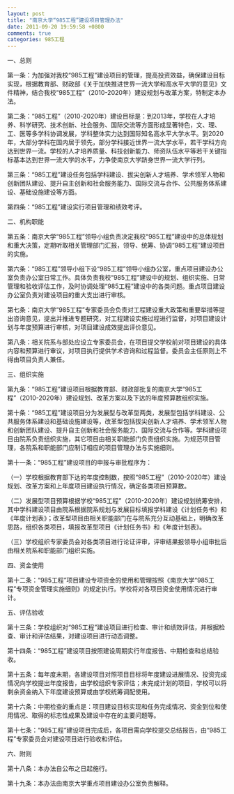 ```yaml
---
layout: post
title: "南京大学“985工程”建设项目管理办法"
date: 2011-09-20 19:59:58 +0800
comments: true
categories: 985工程
---
```


一、总则

第一条：为加强对我校“985工程”建设项目的管理，提高投资效益，确保建设目标实现，根据教育部、财政部《关于加快推进世界一流大学和高水平大学的意见》文件精神，结合我校“985工程”（2010-2020年）建设规划与改革方案，特制定本办法。

第二条：“985工程”（2010-2020年）建设目标是：到2013年，学校在人才培养、科学研究、技术创新、社会服务、国际交流等方面形成显著特色，文、理、工、医等多学科协调发展，学科整体实力达到国际知名高水平大学水平。到2020年，大部分学科在国内居于领先，部分学科接近世界一流大学水平，若干学科方向达到世界一流。学校的人才培养质量、科技创新能力、师资队伍水平等若干关键指标基本达到世界一流大学的水平，力争使南京大学跻身世界一流大学行列。

第三条：“985工程”建设任务包括学科建设、拔尖创新人才培养、学术领军人物和创新团队建设、提升自主创新和社会服务能力、国际交流与合作、公共服务体系建设、基础设施建设等方面。

第四条：“985工程”建设实行项目管理和绩效考评。

二、机构职能

第五条：南京大学“985工程”领导小组负责决定我校“985工程”建设中的总体规划和重大决策，定期听取相关管理部门汇报，领导、统筹、协调“985工程”建设项目的实施。

第六条：“985工程”领导小组下设“985工程”领导小组办公室，重点项目建设办公室负责办公室日常工作。具体负责我校“985工程”建设中的规划、组织实施、日常管理和验收评估工作，及时协调处理“985工程”建设中的各类问题。重点项目建设办公室负责对建设项目的重大支出进行审核。

第七条：南京大学“985工程”专家委员会负责对工程建设重大政策和重要举措等提出咨询意见，提出并推进专题研究，对工程建设实施过程进行监督，对项目建设计划与年度预算进行审核，对项目建设成效提出评价意见。

第八条：相关院系与部处应设立专家委员会，在项目提交学校前对项目建设的具体内容和预算进行审议，对项目执行提供学术咨询和过程监督。委员会主任原则上不得由项目负责人兼任。

三、组织实施

第九条：“985工程”建设项目根据教育部、财政部批复的南京大学“985工程”（2010-2020年）建设规划、改革方案以及下达的年度预算数组织实施。

第十条：“985工程”建设项目分为发展型与改革型两类，发展型包括学科建设、公共服务体系建设和基础设施建设等，改革型包括拔尖创新人才培养、学术领军人物和创新团队建设、提升自主创新和社会服务能力、国际交流与合作等。学科建设项目由院系负责组织实施，其它项目由相关职能部门负责组织实施。为规范项目管理，各院系和职能部门应制订相应的项目管理办法与实施细则。

第十一条：“985工程”建设项目的申报与审批程序为：

（一）学校根据教育部下达的年度控制数，按照“985工程”（2010-2020年）建设规划、改革方案和上年度项目建设执行情况，确定各类项目预算数。

（二）发展型项目预算根据学校“985工程”（2010-2020年）建设规划统筹安排，其中学科建设项目由院系根据院系规划与发展目标填报学科建设《计划任务书》和《年度计划表》；改革型项目由相关职能部门在与院系充分互动基础上，明确改革思路，组织各类项目，填报改革型项目《计划任务书》和《年度计划表》。

（三）学校组织专家委员会对各类项目进行论证评审，评审结果报领导小组审批后由相关院系和职能部门组织实施。

四、资金使用

第十二条：“985工程”项目建设专项资金的使用和管理按照《南京大学“985工程”专项资金管理实施细则》的规定执行。学校将对各项目资金使用情况进行审计。

五、评估验收

第十三条：学校组织对“985工程”建设项目进行检查、审计和绩效评估，并根据检查、审计和评估结果，对建设项目进行动态调整。

第十四条：“985工程”建设项目按照建设周期实行年度报告、中期检查和总结验收。

第十五条：每年度末期，各建设项目对照项目目标将年度建设进展情况、投资完成情况向学校提出年度报告，由学校组织专家评估；未完成计划的项目，学校可以将剩余资金纳入下年度建设预算或由学校统筹调配使用。

第十六条：中期检查的重点是：项目建设目标实现和任务完成情况、资金到位和使用情况、取得的标志性成果及建设中存在的主要问题等。

第十七条：“985工程”建设项目完成后，各项目需向学校提交总结报告，由“985工程”专家委员会对建设项目进行验收和评估。

六、附则

第十八条：本办法自公布之日起施行。

第十九条：本办法由南京大学重点项目建设办公室负责解释。
